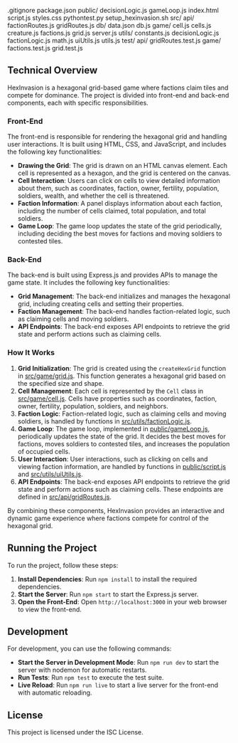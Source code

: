 .gitignore
package.json
public/
    decisionLogic.js
    gameLoop.js
    index.html
    script.js
    styles.css
pythontest.py
setup_hexinvasion.sh
src/
    api/
        factionRoutes.js
        gridRoutes.js
    db/
        data.json
        db.js
    game/
        cell.js
        cells.js
        creature.js
        factions.js
        grid.js
    server.js
    utils/
        constants.js
        decisionLogic.js
        factionLogic.js
        math.js
        uiUtils.js
    utils.js
test/
    api/
        gridRoutes.test.js
    game/
        factions.test.js
        grid.test.js

## Technical Overview

HexInvasion is a hexagonal grid-based game where factions claim tiles and compete for dominance. The project is divided into front-end and back-end components, each with specific responsibilities.

### Front-End

The front-end is responsible for rendering the hexagonal grid and handling user interactions. It is built using HTML, CSS, and JavaScript, and includes the following key functionalities:

- **Drawing the Grid**: The grid is drawn on an HTML canvas element. Each cell is represented as a hexagon, and the grid is centered on the canvas.
- **Cell Interaction**: Users can click on cells to view detailed information about them, such as coordinates, faction, owner, fertility, population, soldiers, wealth, and whether the cell is threatened.
- **Faction Information**: A panel displays information about each faction, including the number of cells claimed, total population, and total soldiers.
- **Game Loop**: The game loop updates the state of the grid periodically, including deciding the best moves for factions and moving soldiers to contested tiles.

### Back-End

The back-end is built using Express.js and provides APIs to manage the game state. It includes the following key functionalities:

- **Grid Management**: The back-end initializes and manages the hexagonal grid, including creating cells and setting their properties.
- **Faction Management**: The back-end handles faction-related logic, such as claiming cells and moving soldiers.
- **API Endpoints**: The back-end exposes API endpoints to retrieve the grid state and perform actions such as claiming cells.

### How It Works

1. **Grid Initialization**: The grid is created using the `createHexGrid` function in [src/game/grid.js](src/game/grid.js). This function generates a hexagonal grid based on the specified size and shape.
2. **Cell Management**: Each cell is represented by the `Cell` class in [src/game/cell.js](src/game/cell.js). Cells have properties such as coordinates, faction, owner, fertility, population, soldiers, and neighbors.
3. **Faction Logic**: Faction-related logic, such as claiming cells and moving soldiers, is handled by functions in [src/utils/factionLogic.js](src/utils/factionLogic.js).
4. **Game Loop**: The game loop, implemented in [public/gameLoop.js](public/gameLoop.js), periodically updates the state of the grid. It decides the best moves for factions, moves soldiers to contested tiles, and increases the population of occupied cells.
5. **User Interaction**: User interactions, such as clicking on cells and viewing faction information, are handled by functions in [public/script.js](public/script.js) and [src/utils/uiUtils.js](src/utils/uiUtils.js).
6. **API Endpoints**: The back-end exposes API endpoints to retrieve the grid state and perform actions such as claiming cells. These endpoints are defined in [src/api/gridRoutes.js](src/api/gridRoutes.js).

By combining these components, HexInvasion provides an interactive and dynamic game experience where factions compete for control of the hexagonal grid.

## Running the Project

To run the project, follow these steps:

1. **Install Dependencies**: Run `npm install` to install the required dependencies.
2. **Start the Server**: Run `npm start` to start the Express.js server.
3. **Open the Front-End**: Open `http://localhost:3000` in your web browser to view the front-end.

## Development

For development, you can use the following commands:

- **Start the Server in Development Mode**: Run `npm run dev` to start the server with nodemon for automatic restarts.
- **Run Tests**: Run `npm test` to execute the test suite.
- **Live Reload**: Run `npm run live` to start a live server for the front-end with automatic reloading.

## License

This project is licensed under the ISC License.
